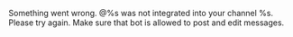 Something went wrong. @%s was not integrated into your channel %s. Please try again. Make sure that bot is allowed to post and edit messages.